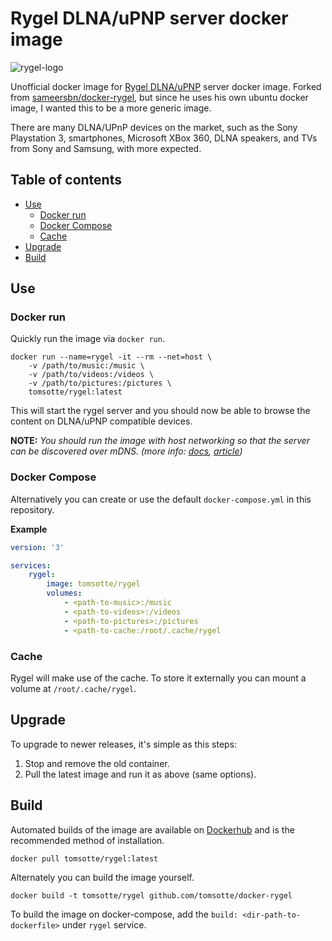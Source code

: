 # Rygel DLNA/uPNP server docker image

![rygel-logo](https://wiki.gnome.org/Projects/Rygel?action=AttachFile&do=get&target=Rygel_logo_v1.png)

Unofficial docker image for [Rygel DLNA/uPNP](https://wiki.gnome.org/Projects/Rygel/) server docker image. Forked from [sameersbn/docker-rygel](https://github.com/sameersbn/docker-rygel), but since he uses his own ubuntu docker image, I wanted this to be a more generic image.

There are many DLNA/UPnP devices on the market, such as the Sony Playstation 3, smartphones, Microsoft XBox 360, DLNA speakers, and TVs from Sony and Samsung, with more expected.

## Table of contents

- [Use](#use)
    - [Docker run](#docker-run)
    - [Docker Compose](#docker-compose)
    - [Cache](#cache)
- [Upgrade](#upgrade)
- [Build](#build)

## Use

### Docker run

Quickly run the image via `docker run`.

```
docker run --name=rygel -it --rm --net=host \
    -v /path/to/music:/music \
    -v /path/to/videos:/videos \
    -v /path/to/pictures:/pictures \
    tomsotte/rygel:latest
```

This will start the rygel server and you should now be able to browse the content on DLNA/uPNP compatible devices.

**NOTE:** *You should run the image with host networking so that the server can be discovered over mDNS. (more info: [docs](https://docs.docker.com/engine/userguide/networking/), [article](http://www.dasblinkenlichten.com/docker-networking-101-host-mode/))*

### Docker Compose

Alternatively you can create or use the default `docker-compose.yml` in this repository.

**Example**

```yaml
version: '3'

services:
    rygel:
        image: tomsotte/rygel
        volumes:
            - <path-to-music>:/music
            - <path-to-videos>:/videos
            - <path-to-pictures>:/pictures
            - <path-to-cache:/root/.cache/rygel

```

### Cache

Rygel will make use of the cache. To store it externally you can mount a volume at `/root/.cache/rygel`.

## Upgrade

To upgrade to newer releases, it's simple as this steps:

1. Stop and remove the old container.
2. Pull the latest image and run it as above (same options).

## Build

Automated builds of the image are available on [Dockerhub](https://hub.docker.com/r/tomsotte/rygel) and is the recommended method of installation.

```
docker pull tomsotte/rygel:latest
```

Alternately you can build the image yourself.

```
docker build -t tomsotte/rygel github.com/tomsotte/docker-rygel
```

To build the image on docker-compose, add the `build: <dir-path-to-dockerfile>` under `rygel` service.
